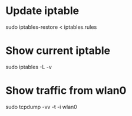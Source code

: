 # Update iptable
sudo iptables-restore < iptables.rules

# Show current iptable
sudo iptables -L -v

# Show traffic from wlan0
sudo tcpdump -vv -t -i wlan0
